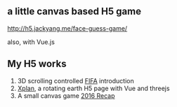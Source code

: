 ## a little canvas based H5 game
http://h5.jackyang.me/face-guess-game/

also, with Vue.js

## My H5 works

1. 3D scrolling controlled [FIFA](https://github.com/JackGit/fifa) introduction
2. [Xplan](https://github.com/JackGit/xplan), a rotating earth H5 page with Vue and threejs
3. A small canvas game [2016 Recap](https://github.com/jackyang-me/2016-recap.jackyang.me)
